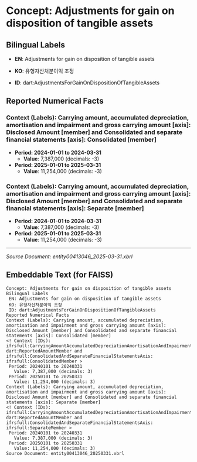 # Concept: Adjustments for gain on disposition of tangible assets

## Bilingual Labels
- **EN**: Adjustments for gain on disposition of tangible assets
- **KO**: 유형자산처분이익 조정

- **ID**: dart:AdjustmentsForGainOnDispositionOfTangibleAssets

## Reported Numerical Facts

### **Context (Labels): Carrying amount, accumulated depreciation, amortisation and impairment and gross carrying amount [axis]: Disclosed Amount [member] and Consolidated and separate financial statements [axis]: Consolidated [member]**
<!-- Context (IDs): ifrs-full:CarryingAmountAccumulatedDepreciationAmortisationAndImpairmentAndGrossCarryingAmountAxis: dart:ReportedAmountMember and ifrs-full:ConsolidatedAndSeparateFinancialStatementsAxis: ifrs-full:ConsolidatedMember -->
- **Period: 2024-01-01 to 2024-03-31**
  - **Value**: 7,387,000 (decimals: -3)
- **Period: 2025-01-01 to 2025-03-31**
  - **Value**: 11,254,000 (decimals: -3)

### **Context (Labels): Carrying amount, accumulated depreciation, amortisation and impairment and gross carrying amount [axis]: Disclosed Amount [member] and Consolidated and separate financial statements [axis]: Separate [member]**
<!-- Context (IDs): ifrs-full:CarryingAmountAccumulatedDepreciationAmortisationAndImpairmentAndGrossCarryingAmountAxis: dart:ReportedAmountMember and ifrs-full:ConsolidatedAndSeparateFinancialStatementsAxis: ifrs-full:SeparateMember -->
- **Period: 2024-01-01 to 2024-03-31**
  - **Value**: 7,387,000 (decimals: -3)
- **Period: 2025-01-01 to 2025-03-31**
  - **Value**: 11,254,000 (decimals: -3)

---
*Source Document: entity00413046_2025-03-31.xbrl*
## Embeddable Text (for FAISS)
```text
Concept: Adjustments for gain on disposition of tangible assets
Bilingual Labels
 EN: Adjustments for gain on disposition of tangible assets
 KO: 유형자산처분이익 조정
 ID: dart:AdjustmentsForGainOnDispositionOfTangibleAssets
Reported Numerical Facts
Context (Labels): Carrying amount, accumulated depreciation, amortisation and impairment and gross carrying amount [axis]: Disclosed Amount [member] and Consolidated and separate financial statements [axis]: Consolidated [member]
<! Context (IDs): ifrsfull:CarryingAmountAccumulatedDepreciationAmortisationAndImpairmentAndGrossCarryingAmountAxis: dart:ReportedAmountMember and ifrsfull:ConsolidatedAndSeparateFinancialStatementsAxis: ifrsfull:ConsolidatedMember >
 Period: 20240101 to 20240331
   Value: 7,387,000 (decimals: 3)
 Period: 20250101 to 20250331
   Value: 11,254,000 (decimals: 3)
Context (Labels): Carrying amount, accumulated depreciation, amortisation and impairment and gross carrying amount [axis]: Disclosed Amount [member] and Consolidated and separate financial statements [axis]: Separate [member]
<! Context (IDs): ifrsfull:CarryingAmountAccumulatedDepreciationAmortisationAndImpairmentAndGrossCarryingAmountAxis: dart:ReportedAmountMember and ifrsfull:ConsolidatedAndSeparateFinancialStatementsAxis: ifrsfull:SeparateMember >
 Period: 20240101 to 20240331
   Value: 7,387,000 (decimals: 3)
 Period: 20250101 to 20250331
   Value: 11,254,000 (decimals: 3)
Source Document: entity00413046_20250331.xbrl
```